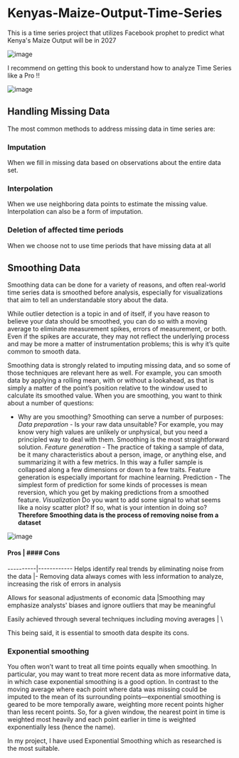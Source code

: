 # Kenyas-Maize-Output-Time-Series
This is a time series project that utilizes Facebook prophet to predict what Kenya's Maize Output will be in 2027

![image](https://user-images.githubusercontent.com/63351043/230066193-4e79fbc5-46d2-4f1a-a881-a90b404944b1.png)

I recommend on getting this book to understand how to analyze Time Series like a Pro !!

![image](https://user-images.githubusercontent.com/63351043/231533189-1ebbbe73-c3cf-4dab-b1e4-29acbf147d1c.png)

## Handling Missing Data 
The most common methods to address missing data in time series are: 

### Imputation
When we fill in missing data based on observations about the entire data set.

### Interpolation
When we use neighboring data points to estimate the missing value. Interpolation can also be a form of imputation.

### Deletion of affected time periods
When we choose not to use time periods that have missing data at all


## Smoothing Data
Smoothing data can be done for a variety of reasons, and often real-world time series data is smoothed before analysis, especially for visualizations that aim to tell an understandable story about the data. 

While outlier detection is a topic in and of itself, if you have reason to believe your data should be smoothed, you can do so with a moving average to eliminate measurement spikes, errors of measurement, or both. Even if the spikes are accurate, they
may not reflect the underlying process and may be more a matter of instrumentation problems; this is why it’s quite common to smooth data.

Smoothing data is strongly related to imputing missing data, and so some of those techniques are relevant here as well. For example, you can smooth data by applying a rolling mean, with or without a lookahead, as that is simply a matter of the point’s
position relative to the window used to calculate its smoothed value.
When you are smoothing, you want to think about a number of questions:
- Why are you smoothing? 
Smoothing can serve a number of purposes: 
*Data preparation* - Is your raw data unsuitable? For example, you may know very high values are unlikely or unphysical, but you need a principled way to deal with them. Smoothing is the most straightforward solution.
*Feature generation* - The practice of taking a sample of data, be it many characteristics about a person, image, or anything else, and summarizing it with a few metrics. In this way a fuller sample is collapsed along a few dimensions or down to a few
traits. Feature generation is especially important for machine learning.
Prediction - The simplest form of prediction for some kinds of processes is mean reversion, which you get by making predictions from a smoothed feature.
*Visualization*
Do you want to add some signal to what seems like a noisy scatter plot? If so, what is your intention in doing so?
**Therefore Smoothing data is the process of removing noise from a dataset**

![image](https://www.investopedia.com/thmb/AlWZjs7tasYiBJGyzVOl1cObsKU=/750x0/filters:no_upscale():max_bytes(150000):strip_icc():format(webp)/dotdash_Final_Strategies_Applications_Behind_The_50_Day_EMA_INTC_AAPL_Jul_2020-03-4913804fedb2488aa6a3e60de37baf4d.jpg)

#### Pros | #### Cons
----------|------------
Helps identify real trends by eliminating noise from the data |- Removing data always comes with less information to analyze, increasing the risk of errors in analysis

Allows for seasonal adjustments of economic data |Smoothing may emphasize analysts' biases and ignore outliers that may be meaningful

Easily achieved through several techniques including moving averages | \

This being said, it is essential to smooth data despite its cons.

### Exponential smoothing
You often won’t want to treat all time points equally when smoothing. In particular, you may want to treat more recent data as more informative data, in which case exponential smoothing is a good option. In contrast to the moving average where each point where data was missing could be imputed to the mean of its surrounding points—exponential smoothing is geared to be more temporally aware, weighting more recent points higher than less recent points. So, for a given window, the nearest point in time is weighted most heavily and each point earlier in time is weighted exponentially less (hence the name).

In my project, I have used Exponential Smoothing which as researched is the most suitable.

